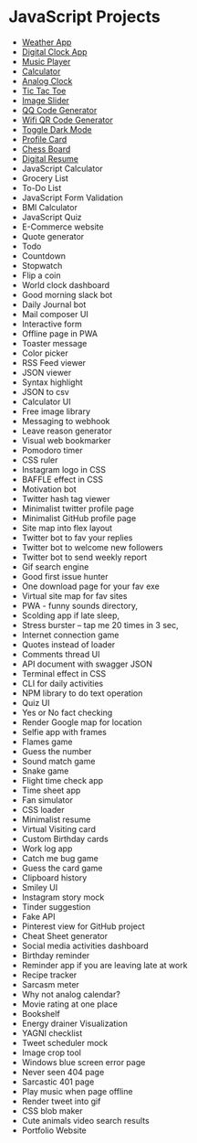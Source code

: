 # JavaScript Projects

- [Weather App](./weather%20app/index.html)
- [Digital Clock App](./digital%20clock/index.html)
- [Music Player](./music%20player/index.html)
- [Calculator](./calculator/index.html)
- [Analog Clock](./analog%20clock/index.html)
- [Tic Tac Toe](./tic%20tac%20toe/index.html)
- [Image Slider](./image%20slider/index.html)
- [QQ Code Generator](./qr%20code%20generator/index.html)
- [Wifi QR Code Generator](./wifi%20qr%20code%20generator/index.html)
- [Toggle Dark Mode](./toggle%20dark%20mode/index.html)
- [Profile Card](./profile%20card/index.html)
- [Chess Board](./chess%20board/index.html)
- [Digital Resume](./digital%20resume/index.html)
- JavaScript Calculator
- Grocery List
- To-Do List
- JavaScript Form Validation
- BMI Calculator
- JavaScript Quiz
- E-Commerce website
- Quote generator
- Todo
- Countdown
- Stopwatch
- Flip a coin
- World clock dashboard
- Good morning slack bot
- Daily Journal bot
- Mail composer UI
- Interactive form
- Offline page in PWA
- Toaster message
- Color picker
- RSS Feed viewer
- JSON viewer
- Syntax highlight
- JSON to csv
- Calculator UI
- Free image library
- Messaging to webhook
- Leave reason generator
- Visual web bookmarker
- Pomodoro timer
- CSS ruler
- Instagram logo in CSS
- BAFFLE effect in CSS
- Motivation bot
- Twitter hash tag viewer
- Minimalist twitter profile page
- Minimalist GitHub profile page
- Site map into flex layout
- Twitter bot to fav your replies
- Twitter bot to welcome new followers
- Twitter bot to send weekly report
- Gif search engine
- Good first issue hunter
- One download page for your fav exe
- Virtual site map for fav sites
- PWA - funny sounds directory,
- Scolding app if late sleep,
- Stress burster – tap me 20 times in 3 sec,
- Internet connection game
- Quotes instead of loader
- Comments thread UI
- API document with swagger JSON
- Terminal effect in CSS
- CLI for daily activities
- NPM library to do text operation
- Quiz UI
- Yes or No fact checking
- Render Google map for location
- Selfie app with frames
- Flames game
- Guess the number
- Sound match game
- Snake game
- Flight time check app
- Time sheet app
- Fan simulator
- CSS loader
- Minimalist resume
- Virtual Visiting card
- Custom Birthday cards
- Work log app
- Catch me bug game
- Guess the card game
- Clipboard history
- Smiley UI
- Instagram story mock
- Tinder suggestion
- Fake API
- Pinterest view for GitHub project
- Cheat Sheet generator
- Social media activities dashboard
- Birthday reminder
- Reminder app if you are leaving late at work
- Recipe tracker
- Sarcasm meter
- Why not analog calendar?
- Movie rating at one place
- Bookshelf
- Energy drainer Visualization
- YAGNI checklist
- Tweet scheduler mock
- Image crop tool
- Windows blue screen error page
- Never seen 404 page
- Sarcastic 401 page
- Play music when page offline
- Render tweet into gif
- CSS blob maker
- Cute animals video search results
- Portfolio Website
